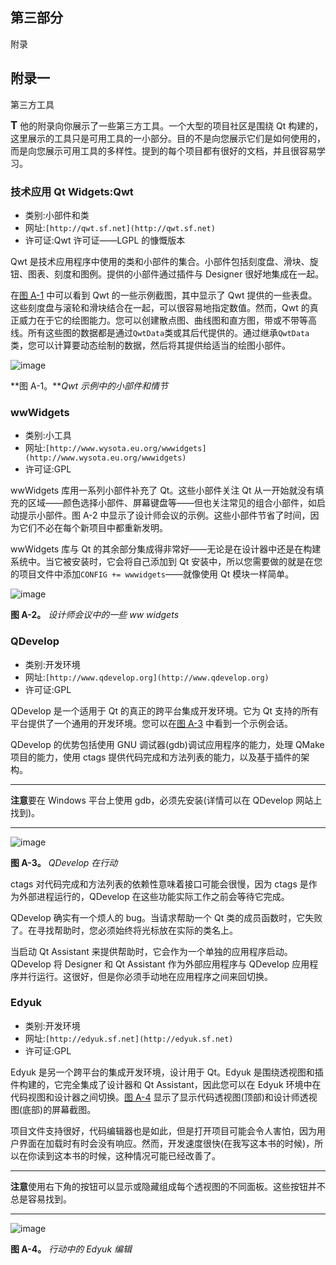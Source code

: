 ## 第三部分

附录

## 附录一

第三方工具

<big class="calibre11">**T**</big> 他的附录向你展示了一些第三方工具。一个大型的项目社区是围绕 Qt 构建的，这里展示的工具只是可用工具的一小部分。目的不是向您展示它们是如何使用的，而是向您展示可用工具的多样性。提到的每个项目都有很好的文档，并且很容易学习。

### 技术应用 Qt Widgets:Qwt

*   类别:小部件和类
*   网址:`[http://qwt.sf.net](http://qwt.sf.net)`
*   许可证:Qwt 许可证——LGPL 的慷慨版本

Qwt 是技术应用程序中使用的类和小部件的集合。小部件包括刻度盘、滑块、旋钮、图表、刻度和图例。提供的小部件通过插件与 Designer 很好地集成在一起。

在[图 A-1](#widgets_and_plots_from_the_qwt_examples) 中可以看到 Qwt 的一些示例截图，其中显示了 Qwt 提供的一些表盘。这些刻度盘与滚轮和滑块结合在一起，可以很容易地指定数值。然而，Qwt 的真正威力在于它的绘图能力。您可以创建散点图、曲线图和直方图，带或不带等高线。所有这些图的数据都是通过`QwtData`类或其后代提供的。通过继承`QwtData`类，您可以计算要动态绘制的数据，然后将其提供给适当的绘图小部件。

![image](Images/0A01.jpg)

**图 A-1。***Qwt 示例中的小部件和情节*

### wwWidgets

*   类别:小工具
*   网址:`[http://www.wysota.eu.org/wwwidgets](http://www.wysota.eu.org/wwwidgets)`
*   许可证:GPL

wwWidgets 库用一系列小部件补充了 Qt。这些小部件关注 Qt 从一开始就没有填充的区域——颜色选择小部件、屏幕键盘等——但也关注常见的组合小部件，如启动提示小部件。图 A-2 中显示了设计师会议的示例。这些小部件节省了时间，因为它们不必在每个新项目中都重新发明。

wwWidgets 库与 Qt 的其余部分集成得非常好——无论是在设计器中还是在构建系统中。当它被安装时，它会将自己添加到 Qt 安装中，所以您需要做的就是在您的项目文件中添加`CONFIG += wwwidgets`——就像使用 Qt 模块一样简单。

![image](Images/0A02.jpg)

**图 A-2。** *设计师会议中的一些 ww widgets*

### QDevelop

*   类别:开发环境
*   网址:`[http://www.qdevelop.org](http://www.qdevelop.org)`
*   许可证:GPL

QDevelop 是一个适用于 Qt 的真正的跨平台集成开发环境。它为 Qt 支持的所有平台提供了一个通用的开发环境。您可以在[图 A-3](#qdevelop_in_action) 中看到一个示例会话。

QDevelop 的优势包括使用 GNU 调试器(gdb)调试应用程序的能力，处理 QMake 项目的能力，使用 ctags 提供代码完成和方法列表的能力，以及基于插件的架构。

* * *

**注意**要在 Windows 平台上使用 gdb，必须先安装(详情可以在 QDevelop 网站上找到)。

* * *

![image](Images/0A03.jpg)

**图 A-3。** *QDevelop 在行动*

ctags 对代码完成和方法列表的依赖性意味着接口可能会很慢，因为 ctags 是作为外部进程运行的，QDevelop 在这些功能实际工作之前会等待它完成。

QDevelop 确实有一个烦人的 bug。当请求帮助一个 Qt 类的成员函数时，它失败了。在寻找帮助时，您必须始终将光标放在实际的类名上。

当启动 Qt Assistant 来提供帮助时，它会作为一个单独的应用程序启动。QDevelop 将 Designer 和 Qt Assistant 作为外部应用程序与 QDevelop 应用程序并行运行。这很好，但是你必须手动地在应用程序之间来回切换。

### Edyuk

*   类别:开发环境
*   网址:`[http://edyuk.sf.net](http://edyuk.sf.net)`
*   许可证:GPL

Edyuk 是另一个跨平台的集成开发环境，设计用于 Qt。Edyuk 是围绕透视图和插件构建的，它完全集成了设计器和 Qt Assistant，因此您可以在 Edyuk 环境中在代码视图和设计器之间切换。[图 A-4](#the_edyuk_editor_in_action) 显示了显示代码透视图(顶部)和设计师透视图(底部)的屏幕截图。

项目文件支持很好，代码编辑器也是如此，但是打开项目可能会令人害怕，因为用户界面在加载时有时会没有响应。然而，开发速度很快(在我写这本书的时候)，所以在你读到这本书的时候，这种情况可能已经改善了。

* * *

**注意**使用右下角的按钮可以显示或隐藏组成每个透视图的不同面板。这些按钮并不总是容易找到。

* * *

![image](Images/0A04.jpg)

**图 A-4。** *行动中的 Edyuk 编辑*